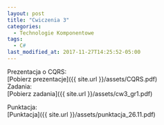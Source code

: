 ```yaml
---
layout: post
title: "Cwiczenia 3"
categories:
  - Technologie Komponentowe
tags:
  - C#
last_modified_at: 2017-11-27T14:25:52-05:00
---
```


Prezentacja o CQRS:<br/>
[Pobierz prezentacje]({{ site.url }}/assets/CQRS.pdf)<br/>
Zadania:<br/>
[Pobierz zadania]({{ site.url }}/assets/cw3_gr1.pdf)<br/>

Punktacja:<br/>
[Punktacja]({{ site.url }}/assets/punktacja_26.11.pdf)<br/>